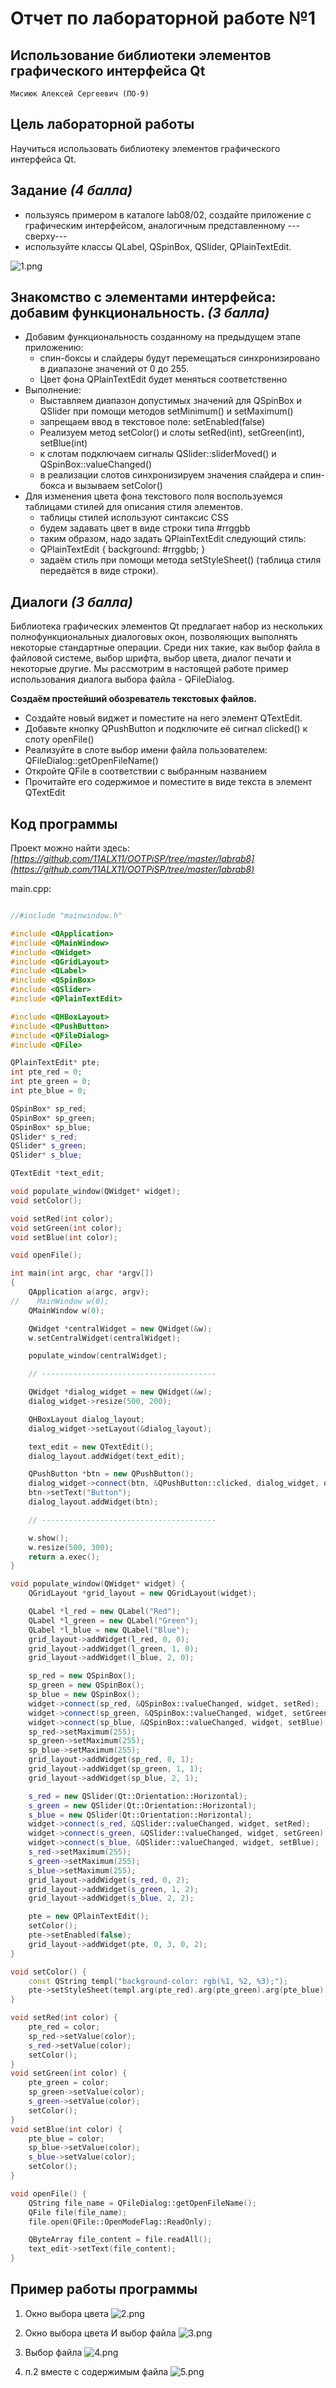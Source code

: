 # Отчет по лабораторной работе №1

## Использование библиотеки элементов графического интерфейса Qt

` Мисиюк Алексей Сергеевич (ПО-9) `

## Цель лабораторной работы

Научиться использовать библиотеку элементов графического интерфейса Qt.

## Задание *(4 балла)*

- пользуясь примером в каталоге lab08/02, создайте приложение с графическим интерфейсом, аналогичным представленному ---сверху---
- используйте классы QLabel, QSpinBox, QSlider, QPlainTextEdit.

![1.png](./readme_imgs/1.png)

## Знакомство с элементами интерфейса: добавим функциональность. *(3 балла)*

- Добавим функциональность созданному на предыдущем этапе приложению:
  - спин-боксы и слайдеры будут перемещаться синхронизировано в диапазоне значений от 0 до 255.
  - Цвет фона QPlainTextEdit будет меняться соответственно
- Выполнение:
  - Выставляем диапазон допустимых значений для QSpinBox и QSlider при помощи методов setMinimum() и setMaximum()
  - запрещаем ввод в текстовое поле: setEnabled(false)
  - Реализуем метод setColor() и слоты setRed(int), setGreen(int), setBlue(int)
  - к слотам подключаем сигналы QSlider::sliderMoved() и QSpinBox::valueChanged()
  - в реализации слотов синхронизируем значения слайдера и спин-бокса и вызываем setColor()
- Для изменения цвета фона текстового поля воспользуемся таблицами стилей для описания стиля элементов.
  - таблицы стилей используют синтаксис CSS
  - будем задавать цвет в виде строки типа #rrggbb
  - таким образом, надо задать QPlainTextEdit следующий стиль:
  - QPlainTextEdit { background: #rrggbb; }
  - задаём стиль при помощи метода setStyleSheet() (таблица стиля передаётся в виде строки).

## Диалоги *(3 балла)*

Библиотека графических элементов Qt предлагает набор из нескольких полнофункциональных диалоговых окон, позволяющих выполнять некоторые стандартные операции. Среди них такие, как выбор файла в файловой системе, выбор шрифта, выбор цвета, диалог печати и некоторые другие. Мы рассмотрим в настоящей работе пример использования диалога выбора файла - QFileDialog.

**Создаём простейший обозреватель текстовых файлов.**

- Создайте новый виджет и поместите на него элемент QTextEdit.
- Добавьте кнопку QPushButton и подключите её сигнал clicked() к слоту openFile()
- Реализуйте в слоте выбор имени файла пользователем: QFileDialog::getOpenFileName()
- Откройте QFile в соответствии с выбранным названием
- Прочитайте его содержимое и поместите в виде текста в элемент QTextEdit

## Код программы

Проект можно найти здесь: *[https://github.com/11ALX11/OOTPiSP/tree/master/labrab8](https://github.com/11ALX11/OOTPiSP/tree/master/labrab8)*

main.cpp:

```c++

//#include "mainwindow.h"

#include <QApplication>
#include <QMainWindow>
#include <QWidget>
#include <QGridLayout>
#include <QLabel>
#include <QSpinBox>
#include <QSlider>
#include <QPlainTextEdit>

#include <QHBoxLayout>
#include <QPushButton>
#include <QFileDialog>
#include <QFile>

QPlainTextEdit* pte;
int pte_red = 0;
int pte_green = 0;
int pte_blue = 0;

QSpinBox* sp_red;
QSpinBox* sp_green;
QSpinBox* sp_blue;
QSlider* s_red;
QSlider* s_green;
QSlider* s_blue;

QTextEdit *text_edit;

void populate_window(QWidget* widget);
void setColor();

void setRed(int color);
void setGreen(int color);
void setBlue(int color);

void openFile();

int main(int argc, char *argv[])
{
    QApplication a(argc, argv);
//    MainWindow w(0);
    QMainWindow w(0);

    QWidget *centralWidget = new QWidget(&w);
    w.setCentralWidget(centralWidget);

    populate_window(centralWidget);

    // ---------------------------------------

    QWidget *dialog_widget = new QWidget(&w);
    dialog_widget->resize(500, 200);

    QHBoxLayout dialog_layout;
    dialog_widget->setLayout(&dialog_layout);

    text_edit = new QTextEdit();
    dialog_layout.addWidget(text_edit);

    QPushButton *btn = new QPushButton();
    dialog_widget->connect(btn, &QPushButton::clicked, dialog_widget, openFile);
    btn->setText("Button");
    dialog_layout.addWidget(btn);

    // ---------------------------------------

    w.show();
    w.resize(500, 300);
    return a.exec();
}

void populate_window(QWidget* widget) {
    QGridLayout *grid_layout = new QGridLayout(widget);

    QLabel *l_red = new QLabel("Red");
    QLabel *l_green = new QLabel("Green");
    QLabel *l_blue = new QLabel("Blue");
    grid_layout->addWidget(l_red, 0, 0);
    grid_layout->addWidget(l_green, 1, 0);
    grid_layout->addWidget(l_blue, 2, 0);

    sp_red = new QSpinBox();
    sp_green = new QSpinBox();
    sp_blue = new QSpinBox();
    widget->connect(sp_red, &QSpinBox::valueChanged, widget, setRed);
    widget->connect(sp_green, &QSpinBox::valueChanged, widget, setGreen);
    widget->connect(sp_blue, &QSpinBox::valueChanged, widget, setBlue);
    sp_red->setMaximum(255);
    sp_green->setMaximum(255);
    sp_blue->setMaximum(255);
    grid_layout->addWidget(sp_red, 0, 1);
    grid_layout->addWidget(sp_green, 1, 1);
    grid_layout->addWidget(sp_blue, 2, 1);

    s_red = new QSlider(Qt::Orientation::Horizontal);
    s_green = new QSlider(Qt::Orientation::Horizontal);
    s_blue = new QSlider(Qt::Orientation::Horizontal);
    widget->connect(s_red, &QSlider::valueChanged, widget, setRed);
    widget->connect(s_green, &QSlider::valueChanged, widget, setGreen);
    widget->connect(s_blue, &QSlider::valueChanged, widget, setBlue);
    s_red->setMaximum(255);
    s_green->setMaximum(255);
    s_blue->setMaximum(255);
    grid_layout->addWidget(s_red, 0, 2);
    grid_layout->addWidget(s_green, 1, 2);
    grid_layout->addWidget(s_blue, 2, 2);

    pte = new QPlainTextEdit();
    setColor();
    pte->setEnabled(false);
    grid_layout->addWidget(pte, 0, 3, 0, 2);
}

void setColor() {
    const QString templ("background-color: rgb(%1, %2, %3);");
    pte->setStyleSheet(templ.arg(pte_red).arg(pte_green).arg(pte_blue));
}

void setRed(int color) {
    pte_red = color;
    sp_red->setValue(color);
    s_red->setValue(color);
    setColor();
}
void setGreen(int color) {
    pte_green = color;
    sp_green->setValue(color);
    s_green->setValue(color);
    setColor();
}
void setBlue(int color) {
    pte_blue = color;
    sp_blue->setValue(color);
    s_blue->setValue(color);
    setColor();
}

void openFile() {
    QString file_name = QFileDialog::getOpenFileName();
    QFile file(file_name);
    file.open(QFile::OpenModeFlag::ReadOnly);

    QByteArray file_content = file.readAll();
    text_edit->setText(file_content);
}

```

## Пример работы программы

1. Окно выбора цвета
![2.png](./readme_imgs/2.png)

2. Окно выбора цвета И выбор файла
![3.png](./readme_imgs/3.png)

3. Выбор файла
![4.png](./readme_imgs/4.png)

4. п.2 вместе с содержимым файла
![5.png](./readme_imgs/5.png)
